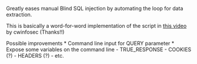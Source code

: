 Greatly eases manual Blind SQL injection by automating the loop for data extraction.

This is basically a word-for-word implementation of the script in [this video](https://www.youtube.com/watch?v=d3fUh0QeoZI) by cwinfosec (Thanks!!)

Possible improvements
    * Command line input for QUERY parameter
	* Expose some variables on the command line
	    - TRUE_RESPONSE
		- COOKIES (?)
		- HEADERS (?)
		- etc.